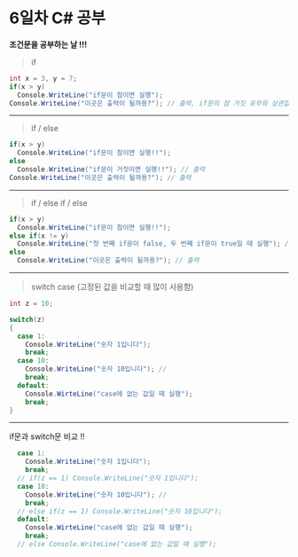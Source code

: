 # 6일차 C# 공부

**조건문을 공부하는 날 !!!**

> if
```c#
int x = 3, y = 7;
if(x > y) 
  Console.WriteLine("if문이 참이면 실행"); 
Console.WriteLine("이곳은 출력이 될까용?"); // 출력, if문의 참 거짓 유무와 상관없이 출력!  
```
---

> if / else
```c#
if(x > y) 
  Console.WriteLine("if문이 참이면 실행!!"); 
else 
  Console.WriteLine("if문이 거짓이면 실행!!"); // 출력
Console.WriteLine("이곳은 출력이 될까용?"); // 출력
```
---

> if / else if / else
```c#
if(x > y) 
  Console.WriteLine("if문이 참이면 실행!!");
else if(x != y)
  Console.WriteLine("첫 번째 if문이 false, 두 번째 if문이 true일 때 실행"); // 출력
else
  Console.WriteLine("이곳은 출력이 될까용?"); // 출력
```
---

> switch case (고정된 값을 비교할 때 많이 사용함)
```c#
int z = 10;

switch(z)
{
  case 1:
    Console.WriteLine("숫자 1입니다");
    break;
  case 10:
    Console.WriteLine("숫자 10입니다"); // 
    break;
  default:
    Console.WirteLine("case에 없는 값일 때 실행");
    break;
}    
```

---
if문과 switch문 비교 !!

```c#
  case 1:
    Console.WriteLine("숫자 1입니다");
    break;
  // if(z == 1) Console.WriteLine("숫자 1입니다");
  case 10:
    Console.WriteLine("숫자 10입니다"); // 
    break;
  // else if(z == 1) Console.WriteLine("숫자 10입니다");
  default:
    Console.WirteLine("case에 없는 값일 때 실행");
    break;
  // else Console.WriteLine("case에 없는 값일 때 실행");
```
